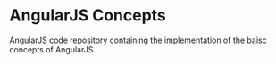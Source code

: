 # AngularJS Concepts
AngularJS code repository containing the implementation of the baisc concepts of AngularJS.
